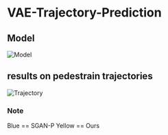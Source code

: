 # VAE-Trajectory-Prediction


## Model 
![Model](https://github.com/arsalhuda24/VAE-Trajectory-Prediction/blob/master/model.png)



## results on pedestrain trajectories
![Trajectory](https://github.com/arsalhuda24/VAE-Trajectory-Prediction/blob/master/results.png)
### Note 
Blue == SGAN-P
Yellow == Ours
